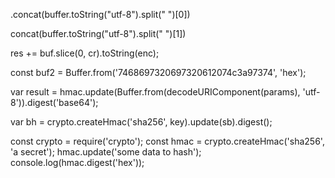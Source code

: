 .concat(buffer.toString("utf-8").split(" ")[0])

concat(buffer.toString("utf-8").split(" ")[1])

 res += buf.slice(0, cr).toString(enc);

const buf2 = Buffer.from('7468697320697320612074c3a97374', 'hex');

var result = hmac.update(Buffer.from(decodeURIComponent(params), 'utf-8')).digest('base64');

var bh = crypto.createHmac('sha256', key).update(sb).digest();

const crypto = require('crypto');
const hmac = crypto.createHmac('sha256', 'a secret');
hmac.update('some data to hash');
console.log(hmac.digest('hex'));
